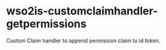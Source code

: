 # wso2is-customclaimhandler-getpermissions
Custom Claim handler to append permission claim to id token.
